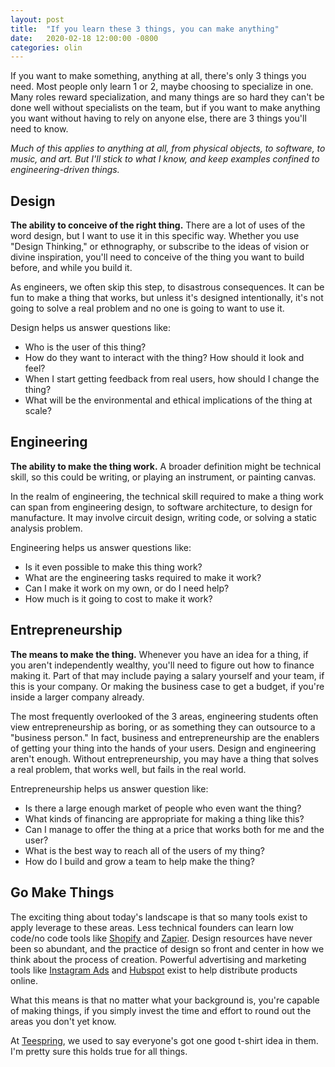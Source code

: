 ```yaml
---
layout: post
title:  "If you learn these 3 things, you can make anything"
date:   2020-02-18 12:00:00 -0800
categories: olin
---
```


If you want to make something, anything at all, there's only 3 things you need. Most people only learn 1 or 2, maybe choosing to specialize in one. Many roles reward specialization, and many things are so hard they can't be done well without specialists on the team, but if you want to make anything you want without having to rely on anyone else, there are 3 things you'll need to know.

*Much of this applies to anything at all, from physical objects, to software, to music, and art. But I'll stick to what I know, and keep examples confined to engineering-driven things.*

## Design
**The ability to conceive of the right thing.** There are a lot of uses of the word design, but I want to use it in this specific way. Whether you use "Design Thinking," or ethnography, or subscribe to the ideas of vision or divine inspiration, you'll need to conceive of the thing you want to build before, and while you build it.

As engineers, we often skip this step, to disastrous consequences. It can be fun to make a thing that works, but unless it's designed intentionally, it's not going to solve a real problem and no one is going to want to use it.

Design helps us answer questions like:

* Who is the user of this thing?
* How do they want to interact with the thing? How should it look and feel?
* When I start getting feedback from real users, how should I change the thing?
* What will be the environmental and ethical implications of the thing at scale?

## Engineering
**The ability to make the thing work.** A broader definition might be technical skill, so this could be writing, or playing an instrument, or painting canvas.

In the realm of engineering, the technical skill required to make a thing work can span from engineering design, to software architecture, to design for manufacture. It may involve circuit design, writing code, or solving a static analysis problem.

Engineering helps us answer questions like:

* Is it even possible to make this thing work?
* What are the engineering tasks required to make it work?
* Can I make it work on my own, or do I need help?
* How much is it going to cost to make it work?

## Entrepreneurship
**The means to make the thing.** Whenever you have an idea for a thing, if you aren't independently wealthy, you'll need to figure out how to finance making it. Part of that may include paying a salary yourself and your team, if this is your company. Or making the business case to get a budget, if you're inside a larger company already.

The most frequently overlooked of the 3 areas, engineering students often view entrepreneurship as boring, or as something they can outsource to a "business person." In fact, business and entrepreneurship are the enablers of getting your thing into the hands of your users. Design and engineering aren't enough. Without entrepreneurship, you may have a thing that solves a real problem, that works well, but fails in the real world.

Entrepreneurship helps us answer question like:

* Is there a large enough market of people who even want the thing?
* What kinds of financing are appropriate for making a thing like this?
* Can I manage to offer the thing at a price that works both for me and the user?
* What is the best way to reach all of the users of my thing?
* How do I build and grow a team to help make the thing?

## Go Make Things
The exciting thing about today's landscape is that so many tools exist to apply leverage to these areas. Less technical founders can learn low code/no code tools like [Shopify](https://shopify.com) and [Zapier](https://zapier.com). Design resources have never been so abundant, and the practice of design so front and center in how we think about the process of creation. Powerful advertising and marketing tools like [Instagram Ads](https://business.instagram.com/advertising/) and [Hubspot](https://hubspot.com) exist to help distribute products online.

What this means is that no matter what your background is, you're capable of making things, if you simply invest the time and effort to round out the areas you don't yet know.

At [Teespring](https://teespring.com), we used to say everyone's got one good t-shirt idea in them. I'm pretty sure this holds true for all things.
